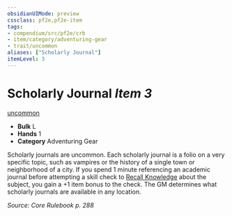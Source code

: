 ```yaml
---
obsidianUIMode: preview
cssclass: pf2e,pf2e-item
tags:
- compendium/src/pf2e/crb
- item/category/adventuring-gear
- trait/uncommon
aliases: ["Scholarly Journal"]
itemLevel: 3
---
```

# Scholarly Journal *Item 3*  
[uncommon](../../../rules/traits/uncommon.md)  

- **Bulk** L
- **Hands** 1
- **Category** Adventuring Gear

Scholarly journals are uncommon. Each scholarly journal is a folio on a very specific topic, such as vampires or the history of a single town or neighborhood of a city. If you spend 1 minute referencing an academic journal before attempting a skill check to [Recall Knowledge](../../../rules/actions/recall-knowledge.md) about the subject, you gain a +1 item bonus to the check. The GM determines what scholarly journals are available in any location.

*Source: Core Rulebook p. 288*